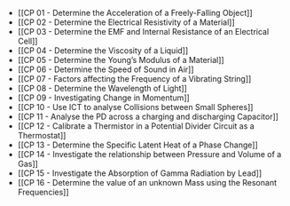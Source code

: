 - [[CP 01 - Determine the Acceleration of a Freely-Falling Object]]
- [[CP 02 - Determine the Electrical Resistivity of a Material]]
- [[CP 03 - Determine the EMF and Internal Resistance of an Electrical Cell]]
- [[CP 04 - Determine the Viscosity of a Liquid]]
- [[CP 05 - Determine the Young’s Modulus of a Material]]
- [[CP 06 - Determine the Speed of Sound in Air]]
- [[CP 07 - Factors affecting the Frequency of a Vibrating String]]
- [[CP 08 - Determine the Wavelength of Light]]
- [[CP 09 - Investigating Change in Momentum]]
- [[CP 10 - Use ICT to analyse Collisions between Small Spheres]]
- [[CP 11 - Analyse the PD across a charging and discharging Capacitor]]
- [[CP 12 - Calibrate a Thermistor in a Potential Divider Circuit as a Thermostat]]
- [[CP 13 - Determine the Specific Latent Heat of a Phase Change]]
- [[CP 14 - Investigate the relationship between Pressure and Volume of a Gas]]
- [[CP 15 - Investigate the Absorption of Gamma Radiation by Lead]]
- [[CP 16 - Determine the value of an unknown Mass using the Resonant Frequencies]]
